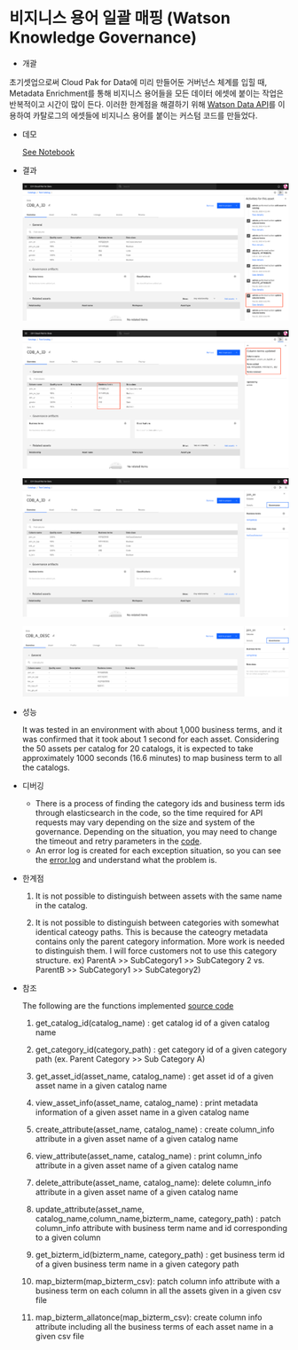 # 비지니스 용어 일괄 매핑 (Watson Knowledge Governance)

- 개괄

초기셋업으로써 Cloud Pak for Data에 미리 만들어둔 거버넌스 체계를 입힐 때, Metadata Enrichment를 통해 비지니스 용어들을 모든 데이터 에셋에 붙이는 작업은 반복적이고 시간이 많이 든다. 이러한 한계점을 해결하기 위해 [Watson Data API](https://cloud.ibm.com/apidocs/watson-data-api-cpd)를 이용하여 카탈로그의 에셋들에 비지니스 용어를 붙이는 커스텀 코드를 만들었다. 


- 데모

    [See Notebook](./assets/data_asset/test_class_TypeA.ipynb)
    
- 결과

    ![image1](./assets/docs/term_map_activity.png)
  
    ![image2](./assets/docs/term_map_activity_detail.png)
  
    ![image3](./assets/docs/term_map_res1.png)
  
    ![image4](./assets/docs/term_map_res2.png)
    
- 성능

    It was tested in an environment with about 1,000 business terms, and it was confirmed that it took about 1 second for each asset. Considering the 50 assets per catalog for 20 catalogs, it is expected to take approximately 1000 seconds (16.6 minutes) to map business term to all the catalogs.
    
- 디버깅

    + There is a process of finding the category ids and business term ids through elasticsearch in the code, so the time required for API requests may vary depending on the size and system of the governance. Depending on the situation, you may need to change the timeout and retry parameters in the [code](./assets/data_asset/wkcapi_v1.py).
    + An error log is created for each exception situation, so you can see the [error.log](./assets/data_asset/error.log) and understand what the problem is.
    
  
- 한계점
    1. It is not possible to distinguish between assets with the same name in the catalog.
    
    2. It is not possible to distinguish between categories with somewhat identical cateogy paths. This is because the cateogry metadata contains only the parent category information. More work is needed to distinguish them. I will force customers not to use this category structure. ex) ParentA >> SubCategory1 >> SubCategory 2 vs. ParentB >> SubCategory1 >> SubCategory2) 
    

- 참조 

    The following are the functions implemented [source code](./assets/data_asset/wkcapi_v1.py)

    1. get_catalog_id(catalog_name) : get catalog id of a given catalog name
    
    2. get_category_id(category_path) : get category id of a given category path (ex. Parent Category >> Sub Category A)
    
    3. get_asset_id(asset_name, catalog_name) : get asset id of a given asset name in a given catalog name
    
    4. view_asset_info(asset_name, catalog_name) : print metadata information of a given asset name in a given catalog name
    
    5. create_attribute(asset_name, catalog_name) : create column_info attribute in a given asset name of a given catalog name 
    
    6. view_attribute(asset_name, catalog_name) : print column_info attribute in a given asset name of a given catalog name
    
    7. delete_attribute(asset_name, catalog_name): delete column_info attribute in a given asset name of a given catalog name
    
    8. update_attribute(asset_name, catalog_name,column_name,bizterm_name, category_path) : patch column_info attribute with business term name and id corresponding to a given column
    
    9. get_bizterm_id(bizterm_name, category_path) : get business term id of a given business term name in a given category path 
    
    10. map_bizterm(map_bizterm_csv): patch column info attribute with a business term on each column in all the assets given in a given csv file
    
    11. map_bizterm_allatonce(map_bizterm_csv): create column info attribute including all the business terms of each asset name in a given csv file
